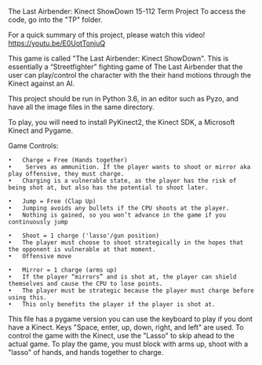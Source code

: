 The Last Airbender: Kinect ShowDown
15-112 Term Project
To access the code, go into the "TP" folder.

For a quick summary of this project, please watch this video!
https://youtu.be/E0UotTonjuQ


This game is called "The Last Airbender: Kinect ShowDown". 
This is essentially a “Streetfighter” fighting game of The Last Airbender that the user can play/control the character with the their hand motions through the Kinect against an AI.

This project should be run in Python 3.6, in an editor such as Pyzo, and have all the image files in the same directory.

To play, you will need to install PyKinect2, the Kinect SDK, a Microsoft Kinect and Pygame.

Game Controls:

    •	Charge = Free (Hands together)
    •	 Serves as ammunition. If the player wants to shoot or mirror aka play offensive, they must charge.     
    •	Charging is a vulnerable state, as the player has the risk of being shot at, but also has the potential to shoot later.
    
    •	Jump = Free (Clap Up)
    •	Jumping avoids any bullets if the CPU shoots at the player.
    •	Nothing is gained, so you won’t advance in the game if you continuously jump
    
    •	Shoot = 1 charge ('lasso'/gun position)
    •	The player must choose to shoot strategically in the hopes that the opponent is vulnerable at that moment.
    •	Offensive move
    
    •	Mirror = 1 charge (arms up)
    •	If the player “mirrors” and is shot at, the player can shield themselves and cause the CPU to lose points. 
    •	The player must be strategic because the player must charge before using this.
    •	This only benefits the player if the player is shot at.


This file has a pygame version you can use the keyboard to play if you dont have a Kinect. Keys "Space, enter, up, down, right, and left" are used.
To control the game with the Kinect, use the "Lasso" to skip ahead to the actual game.
To play the game, you must block with arms up, shoot with a "lasso" of hands, and hands together to charge.
